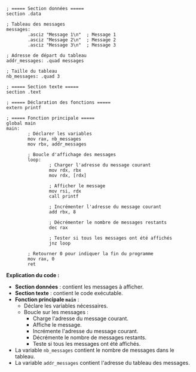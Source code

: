 ```assembly
; ===== Section données =====
section .data

; Tableau des messages
messages:
        .asciz "Message 1\n"  ; Message 1
        .asciz "Message 2\n"  ; Message 2
        .asciz "Message 3\n"  ; Message 3

; Adresse de départ du tableau
addr_messages: .quad messages

; Taille du tableau
nb_messages: .quad 3

; ===== Section texte =====
section .text

; ===== Déclaration des fonctions =====
extern printf

; ===== Fonction principale =====
global main
main:
        ; Déclarer les variables
        mov rax, nb_messages
        mov rbx, addr_messages

        ; Boucle d'affichage des messages
        loop:
                ; Charger l'adresse du message courant
                mov rdx, rbx
                mov rdx, [rdx]

                ; Afficher le message
                mov rsi, rdx
                call printf

                ; Incrémenter l'adresse du message courant
                add rbx, 8

                ; Décrémenter le nombre de messages restants
                dec rax

                ; Tester si tous les messages ont été affichés
                jnz loop

        ; Retourner 0 pour indiquer la fin du programme
        mov rax, 0
        ret

```

**Explication du code :**

* **Section données** : contient les messages à afficher.
* **Section texte** : contient le code exécutable.
* **Fonction principale `main`** :
    * Déclare les variables nécessaires.
    * Boucle sur les messages :
        * Charge l'adresse du message courant.
        * Affiche le message.
        * Incrémente l'adresse du message courant.
        * Décrémente le nombre de messages restants.
        * Teste si tous les messages ont été affichés.
* La variable `nb_messages` contient le nombre de messages dans le tableau.
* La variable `addr_messages` contient l'adresse du tableau des messages.